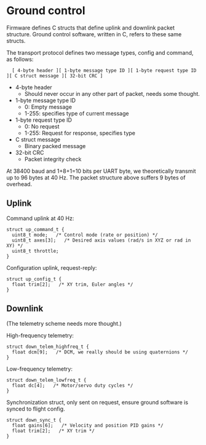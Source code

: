 Ground control
==============
Firmware defines C structs that define uplink and downlink packet structure.
Ground control software, written in C, refers to these same structs.

The transport protocol defines two message types, config and command, as
follows:

```
  [ 4-byte header ][ 1-byte message type ID ][ 1-byte request type ID ][ C struct message ][ 32-bit CRC ]

```

  * 4-byte header
    - Should never occur in any other part of packet, needs some thought.
  * 1-byte message type ID
    - 0: Empty message
    - 1-255: specifies type of current message
  * 1-byte request type ID
    - 0: No request
    - 1-255: Request for response, specifies type
  * C struct message
    - Binary packed message
  * 32-bit CRC
    - Packet integrity check

At 38400 baud and 1+8+1=10 bits per UART byte, we theoretically transmit up to
96 bytes at 40 Hz. The packet structure above suffers 9 bytes of overhead.

Uplink
------

Command uplink at 40 Hz:

```
struct up_command_t {
  uint8_t mode;   /* Control mode (rate or position) */
  uint8_t axes[3];   /* Desired axis values (rad/s in XYZ or rad in XY) */
  uint8_t throttle;
}

```

Configuration uplink, request-reply:

```
struct up_config_t {
  float trim[2];   /* XY trim, Euler angles */
}

```

Downlink
--------

(The telemetry scheme needs more thought.)

High-frequency telemetry:

```
struct down_telem_highfreq_t {
  float dcm[9];   /* DCM, we really should be using quaternions */
}

```

Low-frequency telemetry:

```
struct down_telem_lowfreq_t {
  float dc[4];   /* Motor/servo duty cycles */
}

```

Synchronization struct, only sent on request, ensure ground software is synced
to flight config.

```
struct down_sync_t {
  float gains[6];   /* Velocity and position PID gains */
  float trim[2];   /* XY trim */
}

```

